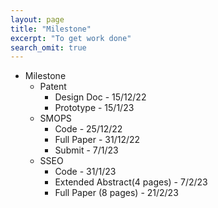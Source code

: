 ```yaml
---
layout: page
title: "Milestone"
excerpt: "To get work done"
search_omit: true
---
```


* Milestone
  * Patent
    * Design Doc - 15/12/22
    * Prototype - 15/1/23
  * SMOPS 
    * Code - 25/12/22 
    * Full Paper - 31/12/22
    * Submit - 7/1/23
  * SSEO
    * Code - 31/1/23
    * Extended Abstract(4 pages) - 7/2/23
    * Full Paper (8 pages) - 21/2/23

